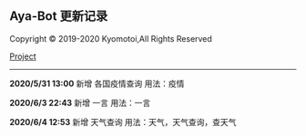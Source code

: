 ## Aya-Bot 更新记录

Copyright © 2019-2020 Kyomotoi,All Rights Reserved

[Project](https://github.com/Kyomotoi/Aya)

---
**2020/5/31 13:00**
新增 各国疫情查询
用法：疫情

**2020/6/3 22:43**
新增 一言
用法：一言

**2020/6/4 12:53**
新增 天气查询 用法：天气，天气查询，查天气

